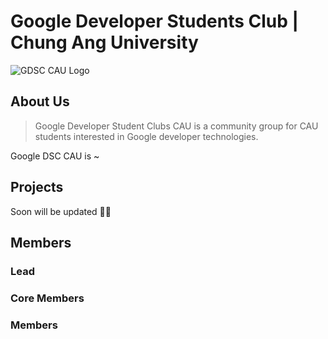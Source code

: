 # Google Developer Students Club | Chung Ang University

![GDSC CAU Logo](./contents/GoodleDSC-CAU.png)

## About Us

> Google Developer Student Clubs CAU is a community group for CAU students interested in Google developer technologies.

Google DSC CAU is ~

## Projects

Soon will be updated ✌🏼

## Members

### Lead

### Core Members

### Members 
